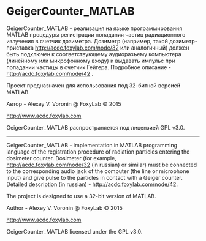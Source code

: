 # GeigerCounter_MATLAB
GeigerCounter_MATLAB - реализация на языке программирования MATLAB процедуры регистрации попадания частиц 
радиационного излучения в счетчик дозиметра.
Дозиметр (например, такой дозиметр-приставка http://acdc.foxylab.com/node/32 или аналогичный) должен быть подключен к соответствующему аудиоразъему компьютера (линейному или микрофонному входу) и выдавать импульс при попадании частицы в счетчик Гейгера. Подробное описание - http://acdc.foxylab.com/node/42 .

Проект предназначен для использования под 32-битной версией MATLAB.

Автор - Alexey V. Voronin @ FoxyLab © 2015

http://www.acdc.foxylab.com

GeigerCounter_MATLAB распространяется под лицензией GPL v3.0.

----------------------------------------------------------------------------------------------------------------------

GeigerCounter_MATLAB - implementation in MATLAB programming language of the registration procedure of radiation particles entering the dosimeter counter. Dosimeter (for example, http://acdc.foxylab.com/node/32 (in russian) or similar) must be connected to the corresponding audio jack of the computer (the line or microphone input) and give pulse to the particles in contact with a Geiger counter. Detailed description (in russian) - http://acdc.foxylab.com/node/42.

The project is designed to use a 32-bit version of MATLAB.

Author - Alexey V. Voronin @ FoxyLab © 2015

http://www.acdc.foxylab.com

GeigerCounter_MATLAB licensed under the GPL v3.0.

